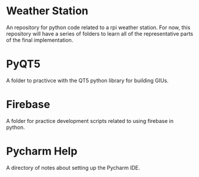 # Weather Station
An repository for python code related to a rpi weather station.  For now,
this repository will have a series of folders to learn all of the
representative parts of the final implementation.

# PyQT5
A folder to practivce with the QT5 python library for building GIUs.

# Firebase
A folder for practice development scripts related to using firebase
in python.

# Pycharm Help
A directory of notes about setting up the Pycharm IDE.
